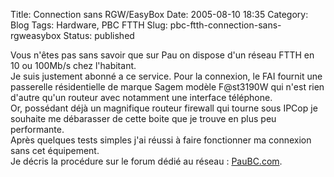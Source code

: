Title: Connection sans RGW/EasyBox
Date: 2005-08-10 18:35
Category: Blog
Tags: Hardware, PBC FTTH
Slug: pbc-ftth-connection-sans-rgweasybox
Status: published

Vous n'êtes pas sans savoir que sur Pau on dispose d'un réseau FTTH en
10 ou 100Mb/s chez l'habitant.  
Je suis justement abonné a ce service. Pour la connexion, le FAI fournit
une passerelle résidentielle de marque Sagem modèle F@st3190W qui n'est
rien d'autre qu'un routeur avec notamment une interface téléphone.  
Or, possédant déjà un magnifique routeur firewall qui tourne sous IPCop
je souhaite me débarasser de cette boite que je trouve en plus peu
performante.  
Après quelques tests simples j'ai réussi à faire fonctionner ma
connexion sans cet équipement.  
Je décris la procédure sur le forum dédié au réseau :
[PauBC.com](http://forum.paubc.info/index.php/topic,335.0.html).
